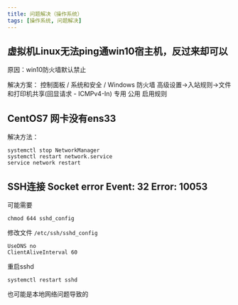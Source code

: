 ```yaml
---
title: 问题解决（操作系统）
tags: [操作系统, 问题解决]
---
```


## 虚拟机Linux无法ping通win10宿主机，反过来却可以

原因：win10防火墙默认禁止

解决方案：
控制面板 / 系统和安全 / Windows 防火墙
高级设置->入站规则->文件和打印机共享(回显请求 - ICMPv4-In) 专用 公用 启用规则

## CentOS7 网卡没有ens33

解决方法：

```shell
systemctl stop NetworkManager
systemctl restart network.service
service network restart
```

## SSH连接 Socket error Event: 32 Error: 10053

可能需要
```shell
chmod 644 sshd_config
```

修改文件
`/etc/ssh/sshd_config`

```
UseDNS no
ClientAliveInterval 60
```

重启sshd
```shell
systemctl restart sshd
```

也可能是本地网络问题导致的